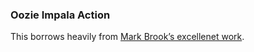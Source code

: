 ### Oozie Impala Action

This borrows heavily from [Mark Brook’s excellenet work](https://github.com/onefoursix/Cloudera-Impala-JDBC-Example).
